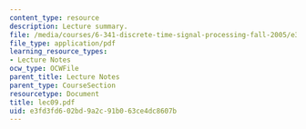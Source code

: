 ```yaml
---
content_type: resource
description: Lecture summary.
file: /media/courses/6-341-discrete-time-signal-processing-fall-2005/e3fd3fd602bd9a2c91b063ce4dc8607b_lec09.pdf
file_type: application/pdf
learning_resource_types:
- Lecture Notes
ocw_type: OCWFile
parent_title: Lecture Notes
parent_type: CourseSection
resourcetype: Document
title: lec09.pdf
uid: e3fd3fd6-02bd-9a2c-91b0-63ce4dc8607b
---
```

